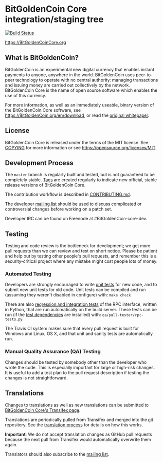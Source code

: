 BitGoldenCoin Core integration/staging tree
=====================================

[![Build Status](https://travis-ci.org/imharrywu/bitgoldencoin.svg?branch=v0.12)](https://travis-ci.org/imharrywu/bitgoldencoin)

https://BitGoldenCoinCore.org

What is BitGoldenCoin?
----------------

BitGoldenCoin is an experimental new digital currency that enables instant payments to
anyone, anywhere in the world. BitGoldenCoin uses peer-to-peer technology to operate
with no central authority: managing transactions and issuing money are carried
out collectively by the network. BitGoldenCoin Core is the name of open source
software which enables the use of this currency.

For more information, as well as an immediately useable, binary version of
the BitGoldenCoin Core software, see https://BitGoldenCoin.org/en/download, or read the
[original whitepaper](https://BitGoldenCoincore.org/BitGoldenCoin.pdf).

License
-------

BitGoldenCoin Core is released under the terms of the MIT license. See [COPYING](COPYING) for more
information or see https://opensource.org/licenses/MIT.

Development Process
-------------------

The `master` branch is regularly built and tested, but is not guaranteed to be
completely stable. [Tags](https://github.com/BitGoldenCoin/BitGoldenCoin/tags) are created
regularly to indicate new official, stable release versions of BitGoldenCoin Core.

The contribution workflow is described in [CONTRIBUTING.md](CONTRIBUTING.md).

The developer [mailing list](https://lists.linuxfoundation.org/mailman/listinfo/BitGoldenCoin-dev)
should be used to discuss complicated or controversial changes before working
on a patch set.

Developer IRC can be found on Freenode at #BitGoldenCoin-core-dev.

Testing
-------

Testing and code review is the bottleneck for development; we get more pull
requests than we can review and test on short notice. Please be patient and help out by testing
other people's pull requests, and remember this is a security-critical project where any mistake might cost people
lots of money.

### Automated Testing

Developers are strongly encouraged to write [unit tests](/doc/unit-tests.md) for new code, and to
submit new unit tests for old code. Unit tests can be compiled and run
(assuming they weren't disabled in configure) with: `make check`

There are also [regression and integration tests](/qa) of the RPC interface, written
in Python, that are run automatically on the build server.
These tests can be run (if the [test dependencies](/qa) are installed) with: `qa/pull-tester/rpc-tests.py`

The Travis CI system makes sure that every pull request is built for Windows
and Linux, OS X, and that unit and sanity tests are automatically run.

### Manual Quality Assurance (QA) Testing

Changes should be tested by somebody other than the developer who wrote the
code. This is especially important for large or high-risk changes. It is useful
to add a test plan to the pull request description if testing the changes is
not straightforward.

Translations
------------

Changes to translations as well as new translations can be submitted to
[BitGoldenCoin Core's Transifex page](https://www.transifex.com/projects/p/BitGoldenCoin/).

Translations are periodically pulled from Transifex and merged into the git repository. See the
[translation process](doc/translation_process.md) for details on how this works.

**Important**: We do not accept translation changes as GitHub pull requests because the next
pull from Transifex would automatically overwrite them again.

Translators should also subscribe to the [mailing list](https://groups.google.com/forum/#!forum/BitGoldenCoin-translators).
